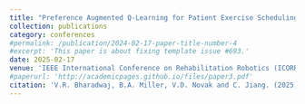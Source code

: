 ```yaml
---
title: "Preference Augmented Q-Learning for Patient Exercise Scheduling in a Robotic Rehabilitation Gym"
collection: publications
category: conferences
#permalink: /publication/2024-02-17-paper-title-number-4
#excerpt: 'This paper is about fixing template issue #693.'
date: 2025-02-17
venue: 'IEEE International Conference on Rehabilitation Robotics (ICORR)'
#paperurl: 'http://academicpages.github.io/files/paper3.pdf'
citation: 'V.R. Bharadwaj, B.A. Miller, V.D. Novak and C. Jiang. (2025). &quot;Preference Augmented Q-Learning for Patient Exercise Scheduling in a Robotic Rehabilitation Gym.&quot; <i>IEEE International Conference on Rehabilitation Robotics (ICORR)</i>. DOI: 10.1109/ICORR66766.2025.11063100.'
---
```

